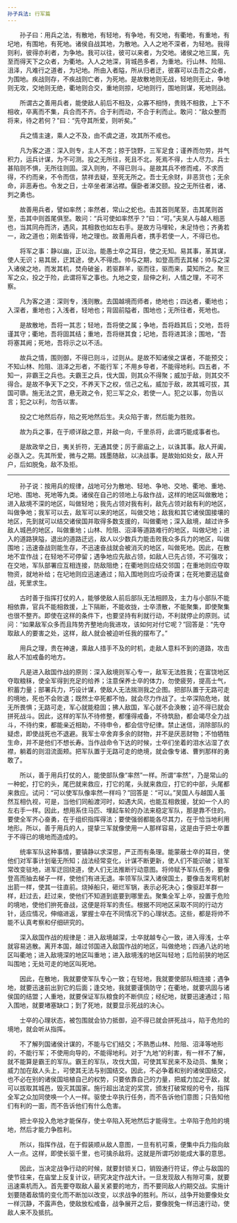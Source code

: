 ```yaml
---
孙子兵法: 行军篇
---
```

　　孙子曰：用兵之法，有散地，有轻地，有争地，有交地，有衢地，有重地，有圮地，有围地，有死地。诸侯自战其地，为散地。入人之地不深者，为轻地。我得则利，彼得亦利者，为争地。我可以往，彼可以来者，为交地。诸侯之地三属，先至而得天下之众者，为衢地。入人之地深，背城邑多者，为重地。行山林、险阻、沮泽，凡难行之道者，为圮地。所由入者隘，所从归者迂，彼寡可以击吾之众者，为围地。疾战则存，不疾战则亡者，为死地。是故散地则无战，轻地则无止，争地则无攻，交地则无绝，衢地则合交，重地则掠，圮地则行，围地则谋，死地则战。

　　所谓古之善用兵者，能使敌人前后不相及，众寡不相恃，贵贱不相救，上下不相收，卒离而不集，兵合而不齐。合于利而动，不合于利而止。敢问：“敌众整而将来，待之若何？”曰：“先夺其所爱，则听矣。”

　　兵之情主速，乘人之不及，由不虞之道，攻其所不戒也。

　　凡为客之道：深入则专，主人不克；掠于饶野，三军足食；谨养而勿劳，并气积力，运兵计谋，为不可测。投之无所往，死且不北，死焉不得，士人尽力。兵士甚陷则不惧，无所往则固。深入则拘，不得已则斗。是故其兵不修而戒，不求而得，不约而亲，不令而信，禁祥去疑，至死无所之。吾士无余财，非恶货也；无余命，非恶寿也。令发之日，士卒坐者涕沾襟。偃卧者涕交颐。投之无所往者，诸、刿之勇也。

　　故善用兵者，譬如率然；率然者，常山之蛇也。击其首则尾至，击其尾则首至，击其中则首尾俱至。敢问：“兵可使如率然乎？”曰：“可。”夫吴人与越人相恶也，当其同舟而济，遇风，其相救也如左右手。是故方马埋轮，未足恃也；齐勇若一，政之道也；刚柔皆得，地之理也。故善用兵者，携手若使一人，不得已也。

　　将军之事：静以幽，正以治。能愚士卒之耳目，使之无知。易其事，革其谋，使人无识；易其居，迂其途，使人不得虑。帅与之期，如登高而去其梯；帅与之深入诸侯之地，而发其机，焚舟破釜，若驱群羊，驱而往，驱而来，莫知所之。聚三军之众，投之于险，此谓将军之事也。九地之变，屈伸之利，人情之理，不可不察。

　　凡为客之道：深则专，浅则散。去国越境而师者，绝地也；四达者，衢地也；入深者，重地也；入浅者，轻地也；背固前隘者，围地也；无所往者，死地也。

　　是故散地，吾将一其志；轻地，吾将使之属；争地，吾将趋其后；交地，吾将谨其守；衢地，吾将固其结；重地，吾将继其食；圮地，吾将进其涂；围地，“吾将塞其阙；死地，吾将示之以不活。

　　故兵之情，围则御，不得已则斗，过则从。是故不知诸侯之谋者，不能预交；不知山林、险阻、沮泽之形者，不能行军；不用乡导者，不能得地利。四五者，不知一，非霸王之兵也。夫霸王之兵，伐大国，则其众不得聚；威加于敌，则其交不得合。是故不争天下之交，不养天下之权，信己之私，威加于敌，故其城可拔，其国可隳。施无法之赏，悬无政之令，犯三军之众，若使一人。犯之以事，勿告以言；犯之以利，勿告以害。

　　投之亡地然后存，陷之死地然后生。夫众陷于害，然后能为胜败。

　　故为兵之事，在于顺详敌之意，并敌一向，千里杀将，此谓巧能成事者也。

　　是故政举之日，夷关折符，无通其使；厉于廊庙之上，以诛其事。敌人开阖，必亟入之。先其所爱，微与之期。践墨随敌，以决战事。是故始如处女，敌人开户，后如脱兔，敌不及拒。

***

　　孙子说：按用兵的规律，战地可分为散地、轻地、争地、交地、衢地、重地、圮地、围地、死地等九类。诸侯在自己的领地上与敌作战，这样的地区叫做散地；进入敌境不深的地区，叫做轻地；我先占领对我有利，敌先占领对敌有利的地区，叫做争地；我军可以去，敌军可以来的地区，叫做交地；敌我和其它诸侯国接壤的地区，先到就可以结交诸侯国并取得多数支援的，叫做衢地；深入敌境，越过许多敌人城邑的地区，叫做重地；山林、险阻、沼泽等道路难行的地区，叫做圮地；进入的道路狭隘，退出的道路迂远，敌人以少数兵力能击败我众多兵力的地区，叫做围地；迅速奋战则能生存，不迅速奋战就会被消灭的地区，叫做死地。因此，在散地不宜作战；在轻地不可停留；遇争地应先敌占领，如敌人已先占领，不可强攻；在交地，军队部署应互相连接，防敌阻绝；在衢地则应结交邻国；在重地则应夺取物资，就地补给；在圮地则应迅速通过；陷入围地则应巧设奇谋；在死地要迅猛奋战，死里求生。

　　古时善于指挥打仗的人，能够使敌人前后部队无法相顾及，主力与小部队不能相依靠，官兵不能相救援，上下隔断，不能收拢，士卒溃散，不能聚集，即使聚集也很不整齐。即使在这样的条件下，也要坚持有利就行动，不利就停止的原则。试问：“如果敌军众多而且阵势齐整地向我进攻，该如何对付它呢？”回答是：“先夺取敌人的要害之处，这样，敌人就会被迫听任我的摆布了。”

　　用兵之理，贵在神速，乘敌人措手不及的时机，走敌人意料不到的道路，攻击敌人不加戒备的地方。

　　凡是进入敌国作战的原则：深入敌境则军心专一，敌军无法胜我；在富饶地区夺取粮秣，使全军得到充足的给养；注意保养士卒的体力，勿使疲劳，提高士气，积蓄力量；部署兵力，巧设计谋，使敌人无法揣测我之企图。把部队置于无路可走的境地，死也不会败退；既然士卒死都不怕，就会尽力作战了。士卒深陷危地，就无所畏惧；无路可走，军心就能稳固；拂人敌国，军心就不会涣散；迫不得已就会拼死战斗。因此，这样的军队不待修整，都懂得戒备，不待筑励，都会竭尽全力战斗，不待约束，都能亲近相助，不待申令，都会信守纪律。禁止迷信，消除部队的疑虑，即使战死也不退避。我军士卒舍弃多余的财物，并不是厌恶财物；不怕牺牲生命，并不是他们不想长寿。当作战命令下达的时候，士卒们坐着的泪水沾湿了衣襟，躺着的则泪流面颊。把军队置于无路可走的绝境，就会像专诸、曹刿那样的勇敢了。

　　所以，善于用兵打仗的人，能使部队像“率然”一样。所谓“率然”，乃是常山的一种蛇，打它的头，尾巴就来救应，打它的尾，头就来救应，打它的中部，头尾都来救应。试问：“可以使军队像率然一样吗？”回答是：“可以。”吴国人与越国人虽然互相仇视，可是，当他们同船渡河时，如遇大风，也能互相救援，犹如一个人的左右手一样。因此，想用系住马匹、埋起车轮的办法来稳定军队，那是靠不住的。要使全军齐心奋勇，在于组织指挥得法；要使强弱都能各尽其力，在于恰当地利用地形。所以，善于用兵的人，提挚三军就像使用一人那样容易，这是由于把士卒置于不得已的境地而造成的。

　　统率军队这种事情，要镇静以求深思，严正而有条理。能蒙蔽士卒的耳目，使他们对军事计划毫无所知；战法经常变化，计谋不断更新，使人们不能识破；驻军常改变驻地，进军迂回绕道，使人们无法推断行动意图。将帅赋予军队任务，要像登高而抽去梯子一样，使他们有进无退。率领军队深入诸侯国土，要像击发弯机射出箭一样，使其一往直前。烧掉船只，砸烂军锅，表示必死决心；像驱赶羊群一样，赶过去，赶过来，使他们不知道到底要到哪里去。聚集全军上卒，投置于危险的境地，使他们拚死奋战，这便是将军的责任。根据不同地区采取不同的行动方针，适应情况，伸缩进返，掌握士卒在不同情况下的心理状态。这些，都是将帅不能不认真考察和仔细研究的。

　　深入敌国作战的规律是：进入敌境越深，士卒就越专心一致，进入得浅，士卒就容易逃散。离开本国，越过邻国进入敌国作战的地区，叫做绝地；四通八达的地区叫衢地；进入敌境深的地区叫重地；进入敌境浅的地区叫轻地；后险前狭的地区叫围地；无处可走的地区叫死地。

　　因此，在散地，我就要使军队专心一致；在轻地，我就要使部队相连接；遇争地，就要迅速前出到它的后面；逢交地，我就要谨慎防守；在衢地，就要巩固与诸侯国的结盟；人重地，就要保证军队粮食的不断供应；经纪地，就要迅速通过；陷入围地，就要堵塞缺口；到了死地，就要显示死战的决心。

　　士卒的心理状态，被包围就会协力抵御，迫不得已就会拼死战斗，陷于危险的境地，就会听从指挥。

　　不了解列国诸侯计谋的，不能与它们结交；不熟悉山林、险阻、沼泽等地形的，不能行军；不使用向导的，不能得地利。对于“九地”的利害，有一样不了解，就不能算是霸王的军队。霸王的军队，攻伐大国，可使其军民来不及动员、集聚；威力加在敌人头上，可使其无法与别国结交。因此，不必争着和别的诸侯国结交，也不必在别的诸侯国培植自己的权势，只要依靠自己的力量，把威力加之于敌，就可以拔取其城邑，毁灭其国家。施行超出法定的奖赏，颁发打破常规的号令，指挥全军之众加同使唤一个人一样。驱使士卒执行任务，而不告诉他们意图；只告知他们有利的一面，而不告诉他们有什么危害。

　　把士卒投入危地才能保存，使士卒陷入死地然后才能得生。士卒陷于危险的境地，然后才能力争胜利。

　　所以，指挥作战，在于假装顺从敌人意图，一旦有机可乘，便集中兵力指向敌人一点。这样，即使长驱千里，也可擒杀敌将。这就是所谓巧妙能成大事的意思。

　　因此，当决定战争行动的时候，就要封锁关口，销毁通行符证，停止与敌国的使节往来，在庙堂上反复计议，研究决定作战大计。一旦发现敌人有隙可乘，就要迅速乘机而入。首先要夺取敌人最关紧要的地方，而不要同敌人约期交战。实施计划要随着敌情的变化而不断加以改变，以求战争的胜利。所以，战争开始要像处女一样沉静，不露声色，使敌放松戒备，战争展开之后，要像脱兔一样迅速行动，使敌人来不及抵抗。
